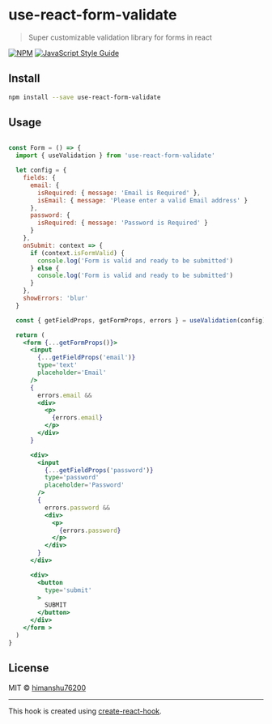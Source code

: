 # use-react-form-validate

> Super customizable validation library for forms in react

[![NPM](https://img.shields.io/npm/v/use-react-form-validate.svg)](https://www.npmjs.com/package/use-react-form-validate) [![JavaScript Style Guide](https://img.shields.io/badge/code_style-standard-brightgreen.svg)](https://standardjs.com)

## Install

```bash
npm install --save use-react-form-validate
```

## Usage

```jsx

const Form = () => {
  import { useValidation } from 'use-react-form-validate'

  let config = {
    fields: {
      email: {
        isRequired: { message: 'Email is Required' },
        isEmail: { message: 'Please enter a valid Email address' }
      },
      password: {
        isRequired: { message: 'Password is Required' }
      }
    },
    onSubmit: context => {
      if (context.isFormValid) {
        console.log('Form is valid and ready to be submitted')
      } else {
        console.log('Form is valid and ready to be submitted')
      }
    },
    showErrors: 'blur'
  }

  const { getFieldProps, getFormProps, errors } = useValidation(config)

  return (
    <form {...getFormProps()}>
      <input
        {...getFieldProps('email')}
        type='text'
        placeholder='Email'
      />
      {
        errors.email &&
        <div>
          <p>
            {errors.email}
          </p>
        </div>
      }

      <div>
        <input
          {...getFieldProps('password')}
          type='password'
          placeholder='Password'
        />
        {
          errors.password &&
          <div>
            <p>
              {errors.password}
            </p>
          </div>
        }
      </div>

      <div>
        <button
          type='submit'
        >
          SUBMIT
        </button>
      </div>
    </form >
  )
}
```

## License

MIT © [himanshu76200](https://github.com/himanshu76200)

---

This hook is created using [create-react-hook](https://github.com/hermanya/create-react-hook).
